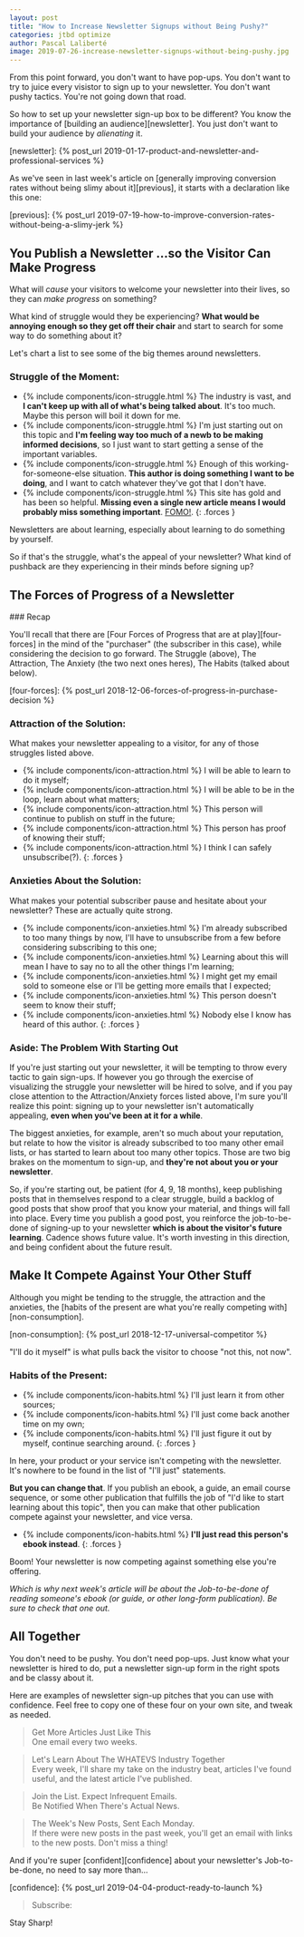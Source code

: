```yaml
---
layout: post
title: "How to Increase Newsletter Signups without Being Pushy?"
categories: jtbd optimize
author: Pascal Laliberté
image: 2019-07-26-increase-newsletter-signups-without-being-pushy.jpg
---
```


From this point forward, you don't want to have pop-ups. You don't want to try to juice every visistor to sign up to your newsletter. You don't want pushy tactics. You're not going down that road.

So how to set up your newsletter sign-up box to be different? You know the importance of [building an audience][newsletter]. You just don't want to build your audience by _alienating_ it.

[newsletter]: {% post_url 2019-01-17-product-and-newsletter-and-professional-services %}

As we've seen in last week's article on [generally improving conversion rates without being slimy about it][previous], it starts with a declaration like this one:

[previous]: {% post_url 2019-07-19-how-to-improve-conversion-rates-without-being-a-slimy-jerk %}

## You Publish a Newsletter ...so the Visitor Can Make Progress

What will _cause_ your visitors to welcome your newsletter into their lives, so they can _make progress_ on something?

What kind of struggle would they be experiencing? **What would be annoying enough so they get off their chair** and start to search for some way to do something about it?

Let's chart a list to see some of the big themes around newsletters.

### Struggle of the Moment:

* {% include components/icon-struggle.html %} The industry is vast, and **I can't keep up with all of what's being talked about**. It's too much. Maybe this person will boil it down for me.
* {% include components/icon-struggle.html %} I'm just starting out on this topic and **I'm feeling way too much of a newb to be making informed decisions**, so I just want to start getting a sense of the important variables.
* {% include components/icon-struggle.html %} Enough of this working-for-someone-else situation. **This author is doing something I want to be doing**, and I want to catch whatever they've got that I don't have.
* {% include components/icon-struggle.html %} This site has gold and has been so helpful. **Missing even a single new article means I would probably miss something important**. [FOMO!][fomo].
{: .forces }

[fomo]: https://en.wikipedia.org/wiki/Fear_of_missing_out

Newsletters are about learning, especially about learning to do something by yourself.

So if that's the struggle, what's the appeal of your newsletter? What kind of pushback are they experiencing in their minds before signing up?

## The Forces of Progress of a Newsletter

<div class="primer" markdown="1">
### Recap

You'll recall that there are [Four Forces of Progress that are at play][four-forces] in the mind of the "purchaser" (the subscriber in this case), while considering the decision to go forward. The Struggle (above), The Attraction, The Anxiety (the two next ones heres), The Habits (talked about below).

[four-forces]: {% post_url 2018-12-06-forces-of-progress-in-purchase-decision %}
</div>

### Attraction of the Solution:

What makes your newsletter appealing to a visitor, for any of those struggles listed above.

* {% include components/icon-attraction.html %} I will be able to learn to do it myself;
* {% include components/icon-attraction.html %} I will be able to be in the loop, learn about what matters;
* {% include components/icon-attraction.html %} This person will continue to publish on stuff in the future;
* {% include components/icon-attraction.html %} This person has proof of knowing their stuff;
* {% include components/icon-attraction.html %} I think I can safely unsubscribe(?).
{: .forces }

### Anxieties About the Solution:

What makes your potential subscriber pause and hesitate about your newsletter? These are actually quite strong.

* {% include components/icon-anxieties.html %} I'm already subscribed to too many things by now, I'll have to unsubscribe from a few before considering subscribing to this one;
* {% include components/icon-anxieties.html %} Learning about this will mean I have to say no to all the other things I'm learning;
* {% include components/icon-anxieties.html %} I might get my email sold to someone else or I'll be getting more emails that I expected;
* {% include components/icon-anxieties.html %} This person doesn't seem to know their stuff;
* {% include components/icon-anxieties.html %} Nobody else I know has heard of this author.
{: .forces }

### Aside: The Problem With Starting Out

If you're just starting out your newsletter, it will be tempting to throw every tactic to gain sign-ups. If however you go through the exercise of visualizing the struggle your newsletter will be hired to solve, and if you pay close attention to the Attraction/Anxiety forces listed above, I'm sure you'll realize this point: signing up to your newsletter isn't automatically appealing, **even when you've been at it for a while**.

The biggest anxieties, for example, aren't so much about your reputation, but relate to how the visitor is already subscribed to too many other email lists, or has started to learn about too many other topics. Those are two big brakes on the momentum to sign-up, and **they're not about you or your newsletter**.

So, if you're starting out, be patient (for 4, 9, 18 months), keep publishing posts that in themselves respond to a clear struggle, build a backlog of good posts that show proof that you know your material, and things will fall into place. Every time you publish a good post, you reinforce the job-to-be-done of signing-up to your newsletter **which is about the visitor's future learning**. Cadence shows future value. It's worth investing in this direction, and being confident about the future result.

## Make It Compete Against Your Other Stuff

Although you might be tending to the struggle, the attraction and the anxieties, the [habits of the present are what you're really competing with][non-consumption].

[non-consumption]: {% post_url 2018-12-17-universal-competitor %}

"I'll do it myself" is what pulls back the visitor to choose "not this, not now".

### Habits of the Present:

* {% include components/icon-habits.html %} I'll just learn it from other sources;
* {% include components/icon-habits.html %} I'll just come back another time on my own;
* {% include components/icon-habits.html %} I'll just figure it out by myself, continue searching around.
{: .forces }

In here, your product or your service isn't competing with the newsletter. It's nowhere to be found in the list of "I'll just" statements. 

**But you can change that**. If you publish an ebook, a guide, an email course sequence, or some other publication that fulfills the job of "I'd like to start learning about this topic", then you can make that other publication compete against your newsletter, and vice versa.

* {% include components/icon-habits.html %} **I'll just read this person's ebook instead**.
{: .forces }

Boom! Your newsletter is now competing against something else you're offering.

_Which is why next week's article will be about the Job-to-be-done of reading someone's ebook (or guide, or other long-form publication). Be sure to check that one out._

## All Together

You don't need to be pushy. You don't need pop-ups. Just know what your newsletter is hired to do, put a newsletter sign-up form in the right spots and be classy about it.

Here are examples of newsletter sign-up pitches that you can use with confidence. Feel free to copy one of these four on your own site, and tweak as needed.

> Get More Articles Just Like This  
> One email every two weeks.

> Let's Learn About The WHATEVS Industry Together  
> Every week, I'll share my take on the industry beat, articles I've found useful, and the latest article I've published.

> Join the List. Expect Infrequent Emails.  
> Be Notified When There's Actual News.

> The Week's New Posts, Sent Each Monday.  
> If there were new posts in the past week, you'll get an email with links to the new posts. Don't miss a thing!

And if you're super [confident][confidence] about your newsletter's Job-to-be-done, no need to say more than...

[confidence]: {% post_url 2019-04-04-product-ready-to-launch %}

> Subscribe:

Stay Sharp!
